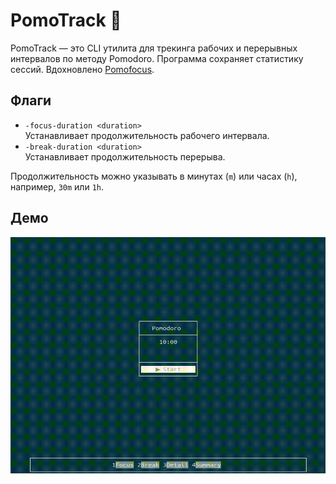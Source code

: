 # PomoTrack 🍅

PomoTrack — это CLI утилита для трекинга рабочих и перерывных интервалов по методу Pomodoro. Программа сохраняет статистику сессий. Вдохновлено [Pomofocus](https://pomofocus.io/).    
   
## Флаги   
  
- `-focus-duration <duration>`     
  Устанавливает продолжительность рабочего интервала.    
- `-break-duration <duration>`      
  Устанавливает продолжительность перерыва.    

Продолжительность можно указывать в минутах (`m`) или часах (`h`), например, `30m` или `1h`.

## Демо
![Demo](assets/demo.gif)